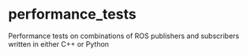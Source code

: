 # performance_tests
Performance tests on combinations of ROS publishers and subscribers written in either C++ or Python
